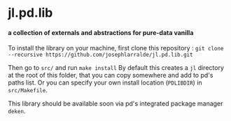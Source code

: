 # jl.pd.lib

#### a collection of externals and abstractions for pure-data vanilla

To install the library on your machine, first clone this repository :
`git clone --recursive https://github.com/josephlarralde/jl.pd.lib.git`

Then go to `src/` and run `make install`
By default this creates a `jl` directory at the root of this folder, that you
can copy somewhere and add to pd's paths list.
Or you can specify your own install location (`PDLIBDIR`) in `src/Makefile`.

This library should be available soon via pd's integrated package manager `deken`.